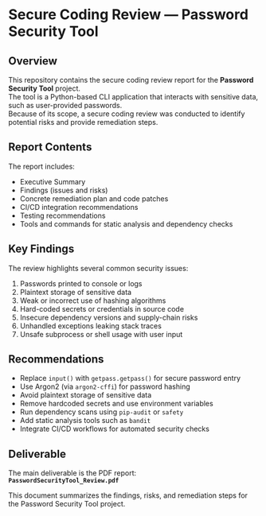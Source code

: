 # Secure Coding Review — Password Security Tool

## Overview
This repository contains the secure coding review report for the **Password Security Tool** project.  
The tool is a Python-based CLI application that interacts with sensitive data, such as user-provided passwords.  
Because of its scope, a secure coding review was conducted to identify potential risks and provide remediation steps.

## Report Contents
The report includes:
- Executive Summary  
- Findings (issues and risks)  
- Concrete remediation plan and code patches  
- CI/CD integration recommendations  
- Testing recommendations  
- Tools and commands for static analysis and dependency checks  

## Key Findings
The review highlights several common security issues:
1. Passwords printed to console or logs  
2. Plaintext storage of sensitive data  
3. Weak or incorrect use of hashing algorithms  
4. Hard-coded secrets or credentials in source code  
5. Insecure dependency versions and supply-chain risks  
6. Unhandled exceptions leaking stack traces  
7. Unsafe subprocess or shell usage with user input  

## Recommendations
- Replace `input()` with `getpass.getpass()` for secure password entry  
- Use Argon2 (via `argon2-cffi`) for password hashing  
- Avoid plaintext storage of sensitive data  
- Remove hardcoded secrets and use environment variables  
- Run dependency scans using `pip-audit` or `safety`  
- Add static analysis tools such as `bandit`  
- Integrate CI/CD workflows for automated security checks  

## Deliverable
The main deliverable is the PDF report:  
**`PasswordSecurityTool_Review.pdf`**

This document summarizes the findings, risks, and remediation steps for the Password Security Tool project.
